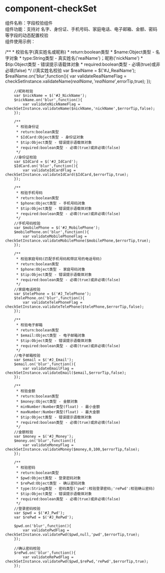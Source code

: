 # component-checkSet
组件名称：字段校验组件<br>
组件功能：支持对 名字、身份证、手机号码、家庭电话、电子邮箱、金额、密码 等字段的动态配置校验<br>
组件使用示例：

/**
         * 校验名字(真实姓名或昵称)
         * return:boolean类型
         * $name:Object类型 - 名字对象
         * type:String类型 - 真实姓名('realName')；昵称('nickName')
         * $tip:Object类型 - 错误提示语载体对象
         * required:boolean类型 - 必填(true)或非必填(false)
         */
        //真实姓名校验
        var $realName = $('#J_RealName');
        $realName.on('blur',function(){
            var validateRealNameFlag = checkSetInstance.validateName($realName,'realName',$errorTip,true);
        });

        //昵称校验
        var $nickName = $('#J_NickName');
        $nickName.on('blur',function(){
            var validateNickNameFlag = checkSetInstance.validateName($nickName,'nickName',$errorTip,false);
        });

        /**
         * 校验身份证
         * return:boolean类型
         * $IdCard:Object类型 - 身份证对象
         * $tip:Object类型 - 错误提示语载体对象
         * required:boolean类型 - 必填(true)或非必填(false)
         */
        //身份证校验
        var $IdCard = $('#J_IdCard');
        $IdCard.on('blur',function(){
            var validateIdCardFlag = checkSetInstance.validateIdCard($IdCard,$errorTip,true);
        });

        /**
         * 校验手机号码
         * return:boolean类型
         * $phone:Object类型 - 手机号码对象
         * $tip:Object类型 - 错误提示语载体对象
         * required:boolean类型 - 必填(true)或非必填(false)
         */
        //手机号码校验
        var $mobilePhone = $('#J_MobilePhone');
        $mobilePhone.on('blur',function(){
            var validateMobilePhoneFlag = checkSetInstance.validateMobilePhone($mobilePhone,$errorTip,true);
        });

        /**
         * 校验家庭号码(匹配手机号码和带区号的电话号码)
         * return:boolean类型
         * $phone:Object类型 - 家庭号码对象
         * $tip:Object类型 - 错误提示语载体对象
         * required:boolean类型 - 必填(true)或非必填(false)
         */
        //家庭电话校验
        var $telePhone = $('#J_TelePhone');
        $telePhone.on('blur',function(){
            var validateTelePhoneFlag = checkSetInstance.validateTelePhone($telePhone,$errorTip,false);
        });

        /**
         * 校验电子邮箱
         * return:boolean类型
         * $email:Object类型 - 电子邮箱对象
         * $tip:Object类型 - 错误提示语载体对象
         * required:boolean类型 - 必填(true)或非必填(false)
         */
        //电子邮箱校验
        var $email = $('#J_Email');
        $email.on('blur',function(){
            var validateEmailFlag = checkSetInstance.validateEmail($email,$errorTip,false);
        });

        /**
         * 校验金额
         * return:boolean类型
         * $money:Object类型 - 金额对象
         * minNumber:Number类型(float) - 最小金额
         * maxNumber:Number类型(float) - 最大金额
         * $tip:Object类型 - 错误提示语载体对象
         * required:boolean类型 - 必填(true)或非必填(false)
         */
        //金额校验
        var $money = $('#J_Money');
        $money.on('blur',function(){
            var validateMoneyFlag = checkSetInstance.validateMoney($money,0,100,$errorTip,false);
        });

        /**
         * 校验密码
         * return:boolean类型
         * $pwd:Object类型 - 登录密码对象
         * $rePwd:Object类型 - 确认密码对象
         * type:String类型 - 密码类型('pwd':校验登录密码;'rePwd':校验确认密码)
         * $tip:Object类型 - 错误提示语载体对象
         * required:boolean类型 - 必填(true)或非必填(false)
         */
        //登录密码校验
        var $pwd = $('#J_Pwd');
        var $rePwd = $('#J_RePwd');

        $pwd.on('blur',function(){
            var validatePwdFlag = checkSetInstance.validatePwd($pwd,null,'pwd',$errorTip,true);
        });

        //确认密码校验
        $rePwd.on('blur',function(){
            var validateRePwdFlag = checkSetInstance.validatePwd($pwd,$rePwd,'rePwd',$errorTip,true);
        });
